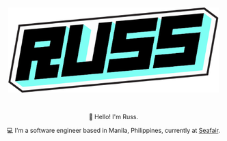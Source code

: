 <div>
<p align="center">
    <a href="https://russdelossantos.com" target="_blank">
        <img src="russ_logo_v2.svg" style="height: 200px;" alt="Russ Delos Santos - Software Engineer" />
    </a>
</p>
</br>
<div align="center">
<p>👋 Hello! I'm Russ.</p>
<p>💻 I'm a software engineer based in Manila, Philippines, currently at <a href="https://www.seafair.io/" target="_blank">Seafair</a>.</p>
</div>
</div>
